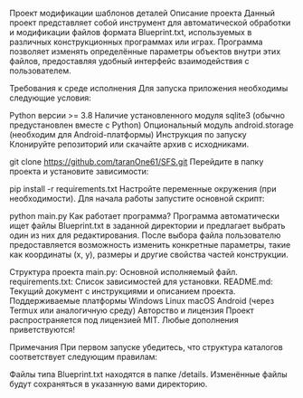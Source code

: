 Проект модификации шаблонов деталей
Описание проекта
Данный проект представляет собой инструмент для автоматической обработки и модификации файлов формата Blueprint.txt, используемых в различных конструкционных программах или играх. Программа позволяет изменять определённые параметры объектов внутри этих файлов, предоставляя удобный интерфейс взаимодействия с пользователем.

Требования к среде исполнения
Для запуска приложения необходимы следующие условия:

Python версии >= 3.8
Наличие установленного модуля sqlite3 (обычно предустановлен вместе с Python)
Опциональный модуль android.storage (необходим для Android-платформы)
Инструкция по запуску
Клонируйте репозиторий или скачайте архив с исходниками.

git clone https://github.com/taranOne61/SFS.git
Перейдите в папку проекта и установите зависимости:

pip install -r requirements.txt
Настройте переменные окружения (при необходимости).
Для начала работы запустите основной скрипт:

python main.py
Как работает программа?
Программа автоматически ищет файлы Blueprint.txt в заданной директории и предлагает выбрать один из них для редактирования. После выбора файла пользователю предоставляется возможность изменить конкретные параметры, такие как координаты (x, y), размеры и другие свойства частей конструкции.

Структура проекта
main.py: Основной исполняемый файл.
requirements.txt: Список зависимостей для установки.
README.md: Текущий документ с инструкциями и описанием проекта.
Поддерживаемые платформы
Windows
Linux
macOS
Android (через Termux или аналогичную среду)
Авторство и лицензия
Проект распространяется под лицензией MIT. Любые дополнения приветствуются!

Примечания
При первом запуске убедитесь, что структура каталогов соответствует следующим правилам:

Файлы типа Blueprint.txt находятся в папке /details.
Изменённые файлы будут сохраняться в указанную вами директорию.
